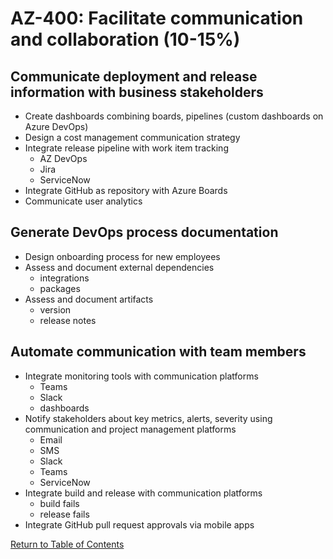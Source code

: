 # AZ-400: Facilitate communication and collaboration (10-15%)

## Communicate deployment and release information with business stakeholders
- Create dashboards combining boards, pipelines (custom dashboards on Azure DevOps)
- Design a cost management communication strategy
- Integrate release pipeline with work item tracking
    - AZ DevOps
    - Jira
    - ServiceNow
- Integrate GitHub as repository with Azure Boards
- Communicate user analytics

## Generate DevOps process documentation
- Design onboarding process for new employees
- Assess and document external dependencies
    - integrations
    - packages
- Assess and document artifacts
    - version
    - release notes

## Automate communication with team members
- Integrate monitoring tools with communication platforms
    - Teams
    - Slack
    - dashboards
- Notify stakeholders about key metrics, alerts, severity using communication and project management platforms
    - Email
    - SMS
    - Slack
    - Teams
    - ServiceNow
- Integrate build and release with communication platforms
    - build fails
    - release fails
- Integrate GitHub pull request approvals via mobile apps

[Return to Table of Contents](README.md)